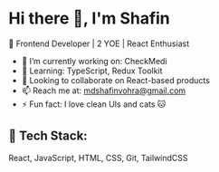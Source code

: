 # Hi there 👋, I'm Shafin
🚀 Frontend Developer | 2 YOE | React Enthusiast

- 🔭 I’m currently working on: CheckMedi
- 🌱 Learning: TypeScript, Redux Toolkit
- 👯 Looking to collaborate on React-based products
- 📫 Reach me at: mdshafinvohra@gmail.com
- ⚡ Fun fact: I love clean UIs and cats 🐱

## 🚀 Tech Stack:
React, JavaScript, HTML, CSS, Git, TailwindCSS



